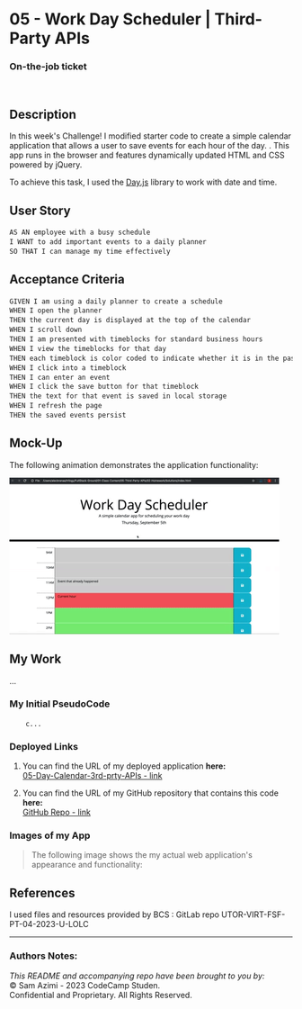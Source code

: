 # 05 - Work Day Scheduler | Third-Party APIs
### On-the-job ticket
<br>

## Description

In this week's Challenge! I modified starter code to create a simple calendar application that allows a user to save events for each hour of the day. . This app runs in the browser and features dynamically updated HTML and CSS powered by jQuery.

To achieve this task, I used the [Day.js](https://day.js.org/en/) library to work with date and time.


## User Story

```md
AS AN employee with a busy schedule
I WANT to add important events to a daily planner
SO THAT I can manage my time effectively
```

## Acceptance Criteria

```md
GIVEN I am using a daily planner to create a schedule
WHEN I open the planner
THEN the current day is displayed at the top of the calendar
WHEN I scroll down
THEN I am presented with timeblocks for standard business hours
WHEN I view the timeblocks for that day
THEN each timeblock is color coded to indicate whether it is in the past, present, or future
WHEN I click into a timeblock
THEN I can enter an event
WHEN I click the save button for that timeblock
THEN the text for that event is saved in local storage
WHEN I refresh the page
THEN the saved events persist
```

## Mock-Up

The following animation demonstrates the application functionality:

![A user clicks on slots on the color-coded calendar and edits the events.](./assets/images/05-third-party-apis-homework-demo.gif)

## My Work
...


### My Initial PseudoCode
```
    c...
```

### Deployed Links

1. You can find the URL of my deployed application **here:** <br>[05-Day-Calendar-3rd-prty-APIs - link](https://dinozio-design.github.io/05-Day-Calendar-3rd-prty-APIs/)

2. You can find the URL of my GitHub repository that contains this code **here:** <br>[GitHub Repo - link](https://github.com/dinozio-design/05-Day-Calendar-3rd-prty-APIs.git)

### Images of my App
> The following image shows the my actual web application's appearance and functionality:
<!-- 
![password generator actual](./assets/images/03-javascript-homework-actual.png) -->

## References
I used files and resources provided by BCS : GitLab repo UTOR-VIRT-FSF-PT-04-2023-U-LOLC


- - -
### Authors Notes:<br>
_This README and accompanying repo have been brought to you by:_<br>
© Sam Azimi - 2023 CodeCamp Studen.<br> 
Confidential and Proprietary. All Rights Reserved.
